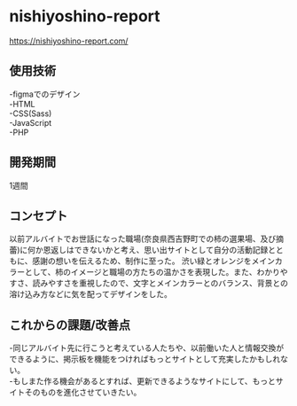 # nishiyoshino-report
https://nishiyoshino-report.com/

## 使用技術
-figmaでのデザイン
<br>-HTML
<br>-CSS(Sass)
<br>-JavaScript
<br>-PHP

## 開発期間
1週間

## コンセプト
以前アルバイトでお世話になった職場(奈良県西吉野町での柿の選果場、及び摘蕾)に何か恩返しはできないかと考え、思い出サイトとして自分の活動記録とともに、感謝の想いを伝えるため、制作に至った。
渋い緑とオレンジをメインカラーとして、柿のイメージと職場の方たちの温かさを表現した。また、わかりやすさ、読みやすさを重視したので、文字とメインカラーとのバランス、背景との溶け込み方などに気を配ってデザインをした。


## これからの課題/改善点
-同じアルバイト先に行こうと考えている人たちや、以前働いた人と情報交換ができるように、掲示板を機能をつければもっとサイトとして充実したかもしれない。
<br>-もしまた作る機会があるとすれば、更新できるようなサイトにして、もっとサイトそのものを進化させていきたい。


